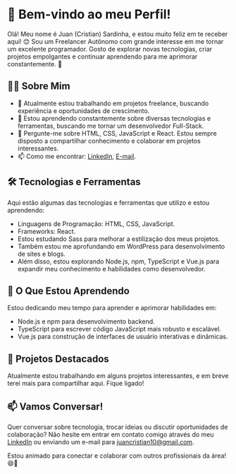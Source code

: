 # 👋 Bem-vindo ao meu Perfil! 

Olá! Meu nome é Juan (Cristian) Sardinha, e estou muito feliz em te receber aqui! 😊 Sou um Freelancer Autônomo com grande interesse em me tornar um excelente programador. Gosto de explorar novas tecnologias, criar projetos empolgantes e continuar aprendendo para me aprimorar constantemente. 🚀

## 👨‍💻 Sobre Mim

- 🔭 Atualmente estou trabalhando em projetos freelance, buscando experiência e oportunidades de crescimento.
- 🌱 Estou aprendendo constantemente sobre diversas tecnologias e ferramentas, buscando me tornar um desenvolvedor Full-Stack.
- 💬 Pergunte-me sobre HTML, CSS, JavaScript e React. Estou sempre disposto a compartilhar conhecimento e colaborar em projetos interessantes.
- 📫 Como me encontrar: [LinkedIn](https://www.linkedin.com/in/juan-sardinha-0b7376211/), [E-mail](mailto:juancristian10@gmail.com).

## 🛠 Tecnologias e Ferramentas

Aqui estão algumas das tecnologias e ferramentas que utilizo e estou aprendendo:

- Linguagens de Programação: HTML, CSS, JavaScript.
- Frameworks: React.
- Estou estudando Sass para melhorar a estilização dos meus projetos.
- Também estou me aprofundando em WordPress para desenvolvimento de sites e blogs.
- Além disso, estou explorando Node.js, npm, TypeScript e Vue.js para expandir meu conhecimento e habilidades como desenvolvedor.

## 🌱 O Que Estou Aprendendo

Estou dedicando meu tempo para aprender e aprimorar habilidades em:

- Node.js e npm para desenvolvimento backend.
- TypeScript para escrever código JavaScript mais robusto e escalável.
- Vue.js para construção de interfaces de usuário interativas e dinâmicas.

## 💼 Projetos Destacados

Atualmente estou trabalhando em alguns projetos interessantes, e em breve terei mais para compartilhar aqui. Fique ligado!

## 📫 Vamos Conversar!

Quer conversar sobre tecnologia, trocar ideias ou discutir oportunidades de colaboração? Não hesite em entrar em contato comigo através do meu [LinkedIn](https://www.linkedin.com/in/juan-sardinha-0b7376211/) ou enviando um e-mail para juancristian10@gmail.com.

Estou animado para conectar e colaborar com outros profissionais da área! 😄🚀
